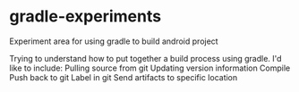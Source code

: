 gradle-experiments
==================

Experiment area for using gradle to build android project

Trying to understand how to put together a build process using gradle.
I'd like to include:
Pulling source from git
Updating version information
Compile
Push back to git
Label in git
Send artifacts to specific location
